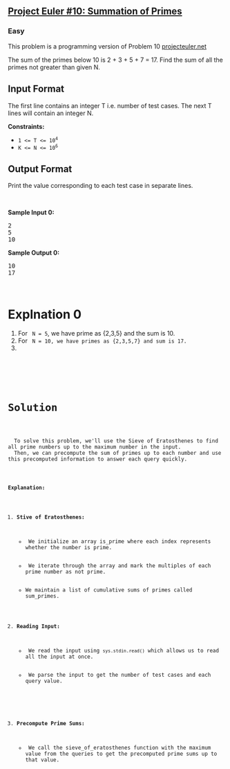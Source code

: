 <h2><a href="https://www.hackerrank.com/contests/projecteuler/challenges/euler010/problem?isFullScreen=true">Project Euler #10: Summation of Primes </a></h2>
<h3>Easy</h3>
<p>This problem is a programming version of Problem 10 <a href="https://projecteuler.net/">projecteuler.net</a></p>
<p>The sum of the primes below 10 is 2 + 3 + 5 + 7 = 17. Find the sum of all the primes not greater than given N.</p>

<h2>Input Format</h2>
<p>The first line contains an integer T i.e. number of test cases.
The next T lines will contain an integer N.</p>


<p><strong>Constraints:</strong></p>

<ul>
	<li><code>1 &lt;= T &lt;= 10<sup>4</sup></code></li>
  <li><code>K &lt;= N &lt;= 10<sup>6</sup></code></li>
</ul>

<h2> Output Format</h2>
<p>Print the value corresponding to each test case in separate lines.</p>
<p>&nbsp;</p>
<p><strong class="example">Sample Input 0:</strong></p>
<pre>
2
5
10
</pre>
<p><strong class="example">Sample Output 0:</strong></p>
<pre>
10
17
</pre>
<p>&nbsp;</p>

<h1>Explnation 0</h1>
<p>
  <ol> 
    <li>For <code> N = 5</code>, we have prime as {2,3,5} and the sum is 10.</li>
    <li>For <code> N = 10, we have primes as {2,3,5,7} and sum is 17.<li>
  </ol>
</p>


<h1>Solution</h1>
<p>
  To solve this problem, we'll use the Sieve of Eratosthenes to find all prime numbers up to the maximum number in the input. 
  Then, we can precompute the sum of primes up to each number and use this precomputed information to answer each query quickly.
<p>

<p><b>Explanation:</b>
 <ol>
   <li><b>Stive of Eratosthenes:</b>
     <ul>
       <li> We initialize an array is_prime where each index represents whether the number is prime.</li>
       <li> We iterate through the array and mark the multiples of each prime number as not prime.</li>
       <li>We maintain a list of cumulative sums of primes called sum_primes.</li>
     </ul>
     <li><b>Reading Input:</b>
       <ul>
         <li> We read the input using <code>sys.stdin.read()</code> which allows us to read all the input at once.</li>
         <li> We parse the input to get the number of test cases and each query value.</li>
       </ul>
     </li>
   <li><b>Precompute Prime Sums:</b>
   <ul>
     <li> We call the sieve_of_eratosthenes function with the maximum value from the queries to get the precomputed prime sums up to that value.</li>
   </ul>
   </li>
  </li>
 </ol>
